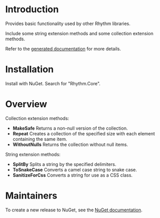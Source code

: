 # Introduction

Provides basic functionality used by other Rhythm libraries.

Include some string extension methods and some collection extension methods.

Refer to the [generated documentation](docs/generated.md) for more details.

# Installation

Install with NuGet. Search for "Rhythm.Core".

# Overview

Collection extension methods:

* **MakeSafe** Returns a non-null version of the collection.
* **Repeat** Creates a collection of the specified size with each element containing the same item.
* **WithoutNulls** Returns the collection without null items.

String extension methods:

* **SplitBy** Splits a string by the specified delimiters.
* **ToSnakeCase** Converts a camel case string to snake case.
* **SanitizeForCss** Converts a string for use as a CSS class.

# Maintainers

To create a new release to NuGet, see the [NuGet documentation](docs/nuget.md).